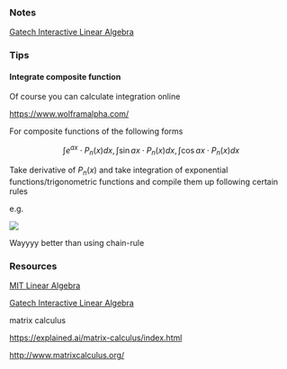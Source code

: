 ### Notes

[Gatech Interactive Linear Algebra](http://textbooks.math.gatech.edu/ila/)







### Tips

#### Integrate composite function

Of course you can calculate integration online

https://www.wolframalpha.com/

For composite functions of the following forms

$$
\int e^{a x} \cdot P_{n}(x) d x, \int \sin a x \cdot P_{n}(x) d x, \int \cos a x \cdot P_{n}(x) d x
$$


Take derivative of $P_{n}(x)$ and take integration of exponential functions/trigonometric functions and compile them up following certain rules

e.g.

![](https://i.loli.net/2019/12/29/ywtkESaDBg7oF6q.png)

Wayyyy better than using chain-rule





### Resources

[MIT Linear Algebra](https://ocw.mit.edu/courses/mathematics/18-06-linear-algebra-spring-2010/)

[Gatech Interactive Linear Algebra](http://textbooks.math.gatech.edu/ila/)

matrix calculus

https://explained.ai/matrix-calculus/index.html

http://www.matrixcalculus.org/

